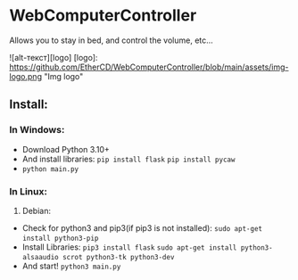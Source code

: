 # WebComputerController
Allows you to stay in bed, and control the volume, etc...

![alt-текст][logo]
[logo]: https://github.com/EtherCD/WebComputerController/blob/main/assets/img-logo.png "Img logo"

## Install:
### In Windows:
* Download Python 3.10+
* And install libraries: `pip install flask` `pip install pycaw`
* `python main.py`
### In Linux:
1. Debian:
* Check for python3 and pip3(if pip3 is not installed): `sudo apt-get install python3-pip`
* Install Libraries: `pip3 install flask` `sudo apt-get install python3-alsaaudio scrot python3-tk python3-dev`
* And start! `python3 main.py`
